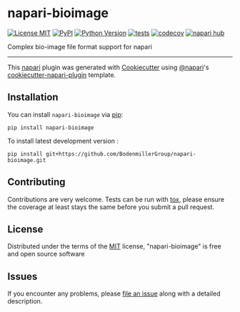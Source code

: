 # napari-bioimage

[![License MIT](https://img.shields.io/pypi/l/napari-bioimage.svg?color=green)](https://github.com/BodenmillerGroup/napari-bioimage/raw/main/LICENSE)
[![PyPI](https://img.shields.io/pypi/v/napari-bioimage.svg?color=green)](https://pypi.org/project/napari-bioimage)
[![Python Version](https://img.shields.io/pypi/pyversions/napari-bioimage.svg?color=green)](https://python.org)
[![tests](https://github.com/BodenmillerGroup/napari-bioimage/workflows/tests/badge.svg)](https://github.com/BodenmillerGroup/napari-bioimage/actions)
[![codecov](https://codecov.io/gh/BodenmillerGroup/napari-bioimage/branch/main/graph/badge.svg)](https://codecov.io/gh/BodenmillerGroup/napari-bioimage)
[![napari hub](https://img.shields.io/endpoint?url=https://api.napari-hub.org/shields/napari-bioimage)](https://napari-hub.org/plugins/napari-bioimage)

Complex bio-image file format support for napari

----------------------------------

This [napari] plugin was generated with [Cookiecutter] using [@napari]'s [cookiecutter-napari-plugin] template.

<!--
Don't miss the full getting started guide to set up your new package:
https://github.com/napari/cookiecutter-napari-plugin#getting-started

and review the napari docs for plugin developers:
https://napari.org/stable/plugins/index.html
-->

## Installation

You can install `napari-bioimage` via [pip]:

    pip install napari-bioimage



To install latest development version :

    pip install git+https://github.com/BodenmillerGroup/napari-bioimage.git


## Contributing

Contributions are very welcome. Tests can be run with [tox], please ensure
the coverage at least stays the same before you submit a pull request.

## License

Distributed under the terms of the [MIT] license,
"napari-bioimage" is free and open source software

## Issues

If you encounter any problems, please [file an issue] along with a detailed description.

[napari]: https://github.com/napari/napari
[Cookiecutter]: https://github.com/audreyr/cookiecutter
[@napari]: https://github.com/napari
[MIT]: http://opensource.org/licenses/MIT
[BSD-3]: http://opensource.org/licenses/BSD-3-Clause
[GNU GPL v3.0]: http://www.gnu.org/licenses/gpl-3.0.txt
[GNU LGPL v3.0]: http://www.gnu.org/licenses/lgpl-3.0.txt
[Apache Software License 2.0]: http://www.apache.org/licenses/LICENSE-2.0
[Mozilla Public License 2.0]: https://www.mozilla.org/media/MPL/2.0/index.txt
[cookiecutter-napari-plugin]: https://github.com/napari/cookiecutter-napari-plugin

[file an issue]: https://github.com/BodenmillerGroup/napari-bioimage/issues

[napari]: https://github.com/napari/napari
[tox]: https://tox.readthedocs.io/en/latest/
[pip]: https://pypi.org/project/pip/
[PyPI]: https://pypi.org/
